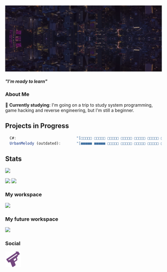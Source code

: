 [![Header](./Background.png)](https://guns.lol/ghfakegh1337) 


#### *"I'm ready to learn"*

### About Me

🌱 **Currently studying**: I'm going on a trip to study system programming, game hacking and reverse engineering, but I'm still a beginner.

## Projects in Progress
```js
  C#:                           "[□□□□□ □□□□□ □□□□□ □□□□□ □□□□□ □□□□□ □□□□□ □□□□□ □□□□□ □□□□□] 0%"
  UrbanMelody (outdated):       "[■■■■■ ■■■■■ □□□□□ □□□□□ □□□□□ □□□□□ □□□□□ □□□□□ □□□□□ □□□□□] 15%"
```

## Stats
![](https://komarev.com/ghpvc/?username=ghfakegh1337&color=red&style=for-the-badge)

[![](https://github-readme-stats.vercel.app/api?username=ghfakegh1337&show_icons=true&show_icons=true&title_color=7433FF&icon_color=bb2acf&text_color=b3b3ff&bg_color=0,000000,130F40&hide_border=true)]()
[![](https://github-readme-stats.vercel.app/api/top-langs/?username=ghfakegh1337&title_color=7433FF&icon_color=bb2acf&text_color=b3b3ff&bg_color=0,000000,130F40&hide_border=true&layout=compact&hide=batchfile,c#)]()

### My workspace

![](https://skillicons.dev/icons?i=c,cpp,debian,windows)

### My future workspace
![](https://skillicons.dev/icons?i=cs)

### Social
[![Guns.lol](./gunslol.png)](https://guns.lol/ghfakegh1337)
